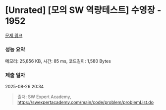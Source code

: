 # [Unrated] [모의 SW 역량테스트] 수영장 - 1952 

[문제 링크](https://swexpertacademy.com/main/code/problem/problemDetail.do?contestProbId=AV5PpFQaAQMDFAUq) 

### 성능 요약

메모리: 25,856 KB, 시간: 85 ms, 코드길이: 1,580 Bytes

### 제출 일자

2025-08-26 20:34



> 출처: SW Expert Academy, https://swexpertacademy.com/main/code/problem/problemList.do